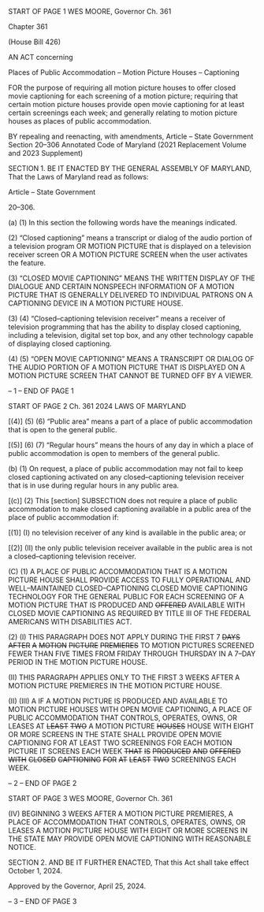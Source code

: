 START OF PAGE 1
WES MOORE, Governor Ch. 361

Chapter 361

(House Bill 426)

AN ACT concerning

Places of Public Accommodation – Motion Picture Houses – Captioning

FOR the purpose of requiring all motion picture houses to offer closed movie captioning for
each screening of a motion picture; requiring that certain motion picture houses
provide open movie captioning for at least certain screenings each week; and
generally relating to motion picture houses as places of public accommodation.

BY repealing and reenacting, with amendments,
Article – State Government
Section 20–306
Annotated Code of Maryland
(2021 Replacement Volume and 2023 Supplement)

SECTION 1. BE IT ENACTED BY THE GENERAL ASSEMBLY OF MARYLAND,
That the Laws of Maryland read as follows:

Article – State Government

20–306.

(a) (1) In this section the following words have the meanings indicated.

(2) “Closed captioning” means a transcript or dialog of the audio portion of
a television program OR MOTION PICTURE that is displayed on a television receiver screen
OR A MOTION PICTURE SCREEN when the user activates the feature.

(3) “CLOSED MOVIE CAPTIONING” MEANS THE WRITTEN DISPLAY OF
THE DIALOGUE AND CERTAIN NONSPEECH INFORMATION OF A MOTION PICTURE
THAT IS GENERALLY DELIVERED TO INDIVIDUAL PATRONS ON A CAPTIONING
DEVICE IN A MOTION PICTURE HOUSE.

(3) (4) “Closed–captioning television receiver” means a receiver of
television programming that has the ability to display closed captioning, including a
television, digital set top box, and any other technology capable of displaying closed
captioning.

(4) (5) “OPEN MOVIE CAPTIONING” MEANS A TRANSCRIPT OR
DIALOG OF THE AUDIO PORTION OF A MOTION PICTURE THAT IS DISPLAYED ON A
MOTION PICTURE SCREEN THAT CANNOT BE TURNED OFF BY A VIEWER.

– 1 –
END OF PAGE 1

START OF PAGE 2
Ch. 361 2024 LAWS OF MARYLAND

[(4)] (5) (6) “Public area” means a part of a place of public accommodation
that is open to the general public.

[(5)] (6) (7) “Regular hours” means the hours of any day in which a place of
public accommodation is open to members of the general public.

(b) (1) On request, a place of public accommodation may not fail to keep closed
captioning activated on any closed–captioning television receiver that is in use during
regular hours in any public area.

[(c)] (2) This [section] SUBSECTION does not require a place of public
accommodation to make closed captioning available in a public area of the place of public
accommodation if:

[(1)] (I) no television receiver of any kind is available in the public area;
or

[(2)] (II) the only public television receiver available in the public area is
not a closed–captioning television receiver.

(C) (1) A PLACE OF PUBLIC ACCOMMODATION THAT IS A MOTION
PICTURE HOUSE SHALL PROVIDE ACCESS TO FULLY OPERATIONAL AND
WELL–MAINTAINED CLOSED–CAPTIONING CLOSED MOVIE CAPTIONING
TECHNOLOGY FOR THE GENERAL PUBLIC FOR EACH SCREENING OF A MOTION
PICTURE THAT IS PRODUCED AND ~~OFFERED~~ AVAILABLE WITH CLOSED MOVIE
CAPTIONING AS REQUIRED BY TITLE III OF THE FEDERAL AMERICANS WITH
DISABILITIES ACT.

(2) (I) THIS PARAGRAPH DOES NOT APPLY DURING THE FIRST 7
~~DAYS~~ ~~AFTER~~ ~~A~~ ~~MOTION~~ ~~PICTURE~~ ~~PREMIERES~~ TO MOTION PICTURES SCREENED
FEWER THAN FIVE TIMES FROM FRIDAY THROUGH THURSDAY IN A 7–DAY PERIOD
IN THE MOTION PICTURE HOUSE.

(II) THIS PARAGRAPH APPLIES ONLY TO THE FIRST 3 WEEKS
AFTER A MOTION PICTURE PREMIERES IN THE MOTION PICTURE HOUSE.

(II) (III) A IF A MOTION PICTURE IS PRODUCED AND
AVAILABLE TO MOTION PICTURE HOUSES WITH OPEN MOVIE CAPTIONING, A PLACE
OF PUBLIC ACCOMMODATION THAT CONTROLS, OPERATES, OWNS, OR LEASES AT
~~LEAST~~ ~~TWO~~ A MOTION PICTURE ~~HOUSES~~ HOUSE WITH EIGHT OR MORE SCREENS IN
THE STATE SHALL PROVIDE OPEN MOVIE CAPTIONING FOR AT LEAST TWO
SCREENINGS FOR EACH MOTION PICTURE IT SCREENS EACH WEEK ~~THAT~~ ~~IS~~
~~PRODUCED~~ ~~AND~~ ~~OFFERED~~ ~~WITH~~ ~~CLOSED~~ ~~CAPTIONING~~ ~~FOR~~ ~~AT~~ ~~LEAST~~ ~~TWO~~
SCREENINGS EACH WEEK.

– 2 –
END OF PAGE 2

START OF PAGE 3
WES MOORE, Governor Ch. 361

(IV) BEGINNING 3 WEEKS AFTER A MOTION PICTURE
PREMIERES, A PLACE OF ACCOMMODATION THAT CONTROLS, OPERATES, OWNS, OR
LEASES A MOTION PICTURE HOUSE WITH EIGHT OR MORE SCREENS IN THE STATE
MAY PROVIDE OPEN MOVIE CAPTIONING WITH REASONABLE NOTICE.

SECTION 2. AND BE IT FURTHER ENACTED, That this Act shall take effect
October 1, 2024.

Approved by the Governor, April 25, 2024.

– 3 –
END OF PAGE 3